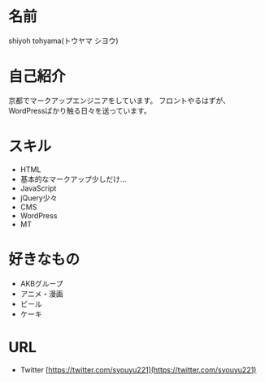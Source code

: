 # 名前
shiyoh tohyama(トウヤマ シヨウ)

# 自己紹介
京都でマークアップエンジニアをしています。
フロントやるはずが、WordPressばかり触る日々を送っています。

# スキル
- HTML
 - 基本的なマークアップ少しだけ...
- JavaScript
 - jQuery少々
- CMS
 - WordPress
 - MT

# 好きなもの
- AKBグループ
- アニメ・漫画
- ビール
- ケーキ

# URL
- Twitter [https://twitter.com/syouyu221](https://twitter.com/syouyu221)
